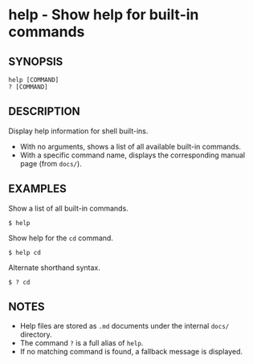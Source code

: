 # help - Show help for built-in commands

## SYNOPSIS

    help [COMMAND]
    ? [COMMAND]


## DESCRIPTION

Display help information for shell built-ins.

- With no arguments, shows a list of all available built-in commands.
- With a specific command name, displays the corresponding manual page (from `docs/`).


## EXAMPLES

Show a list of all built-in commands.

```shell
$ help
```

Show help for the `cd` command.

```shell
$ help cd
```

Alternate shorthand syntax.

```shell
$ ? cd
```


## NOTES

- Help files are stored as `.md` documents under the internal `docs/` directory. 
- The command `?` is a full alias of `help`. 
- If no matching command is found, a fallback message is displayed.
